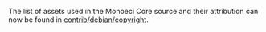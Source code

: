 The list of assets used in the Monoeci Core source and their attribution can now be found in [contrib/debian/copyright](../contrib/debian/copyright).
